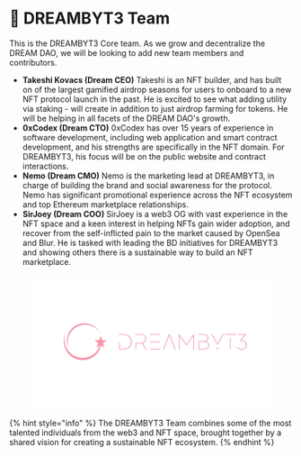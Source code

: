 # 🤼 DREAMBYT3 Team

This is the DREAMBYT3 Core team. As we grow and decentralize the DREAM DAO, we will be looking to add new team members and contributors.

* **Takeshi Kovacs (Dream CEO)** Takeshi is an NFT builder, and has built on of the largest gamified airdrop seasons for users to onboard to a new NFT protocol launch in the past. He is excited to see what adding utility via staking - will create in addition to just airdrop farming for tokens. He will be helping in all facets of the DREAM DAO's growth.
* **0xCodex (Dream CTO)** 0xCodex has over 15 years of experience in software development, including web application and smart contract development, and his strengths are specifically in the NFT domain. For DREAMBYT3, his focus will be on the public website and contract interactions.
* **Nemo (Dream CMO)** Nemo is the marketing lead at DREAMBYT3, in charge of building the brand and social awareness for the protocol. Nemo has significant promotional experience across the NFT ecosystem and top Ethereum marketplace relationships.
* **SirJoey (Dream COO)** SirJoey is a web3 OG with vast experience in the NFT space and a keen interest in helping NFTs gain wider adoption, and recover from the self-inflicted pain to the market caused by OpenSea and Blur. He is tasked with leading the BD initiatives for DREAMBYT3 and showing others there is a sustainable way to build an NFT marketplace.

<figure><img src="../.gitbook/assets/1600 x 900_DreamByt3 (1).png" alt=""><figcaption></figcaption></figure>

{% hint style="info" %}
The DREAMBYT3 Team combines some of the most talented individuals from the web3 and NFT space, brought together by a shared vision for creating a sustainable NFT ecosystem.
{% endhint %}
